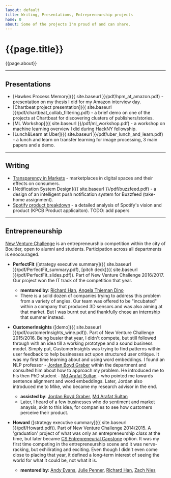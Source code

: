```yaml
---
layout: default
title: Writing, Presentations, Entrepreneurship projects
home: 0
about: Some of the projects I'm proud of and can share. 
---
```


# {{page.title}}
{{page.about}} 

---
## Presentations
- [Hawkes Process Memory]({{ site.baseurl }}/pdf/hpm_at_amazon.pdf) - presentation on my thesis I did for my Amazon interview day.
- [Chartbeat project presentation]({{ site.baseurl }}/pdf/chartbeat_collab_filtering.pdf) - a brief demo on one of the projects at Chartbeat for discovering clusters of publishers/stories. 
- [ML Workshop]({{ site.baseurl }}/pdf/ml_workshop.pdf) - a workshop on machine learning overview I did during HackNY fellowship. 
- [Lunch&Learn at Uber]({{ site.baseurl }}/pdf/uber_lunch_and_learn.pdf) - a lunch and learn on transfer learning for image processing, 3 main papers and a demo. 

---
## Writing
- [Transparency in Markets](https://medium.com/@deniskazakov/information-transparency-in-marketplaces-2f2ebe4687a4) - marketplaces in digital spaces and their effects on consumers. 
- [Notification System Design]({{ site.baseurl }}/pdf/buzzfeed.pdf) - a design of an intelligent push notification system for Buzzfeed (take-home assignment).
- [Spotify product breakdown](https://towardsdatascience.com/in-this-article-i-provide-a-detailed-analysis-of-spotify-as-a-company-music-industry-direction-eeb945d7257c) - a detailed analysis of Spotify's vision and product (KPCB Product applicaiton).
TODO: add papers

---
## Entrepreneurship 
[New Venture Challenge](https://www.colorado.edu/nvc/) is an entrepreneurship competition within the city of Boulder, open to alumni and students. Participation across all departments is enocouraged. 
- **PerfectFit** ([strategy executive summary]({{ site.baseurl }}/pdf/PerfectFit_summary.pdf), [pitch deck]({{ site.baseurl }}/pdf/PerfectFit_slides.pdf)). Part of New Venture Challenge 2016/2017. Our project won the IT track of the competition that year. 
	- **mentored by**: [Richard Han](https://www.colorado.edu/cs/richard-han), [Angela Thieman Dino](https://www.colorado.edu/engineeringleadershipprogram/angela-thieman-dino)
	- There is a solid dozen of companies trying to address this problem from a variety of angles. Our team was offered to be "incubated" within a company that produced 3D sensors and was also aiming at that market. But I was burnt out and thankfully chose an internship that summer instead. 

- **CustomerInsights** ([demo]({{ site.baseurl }}/pdf/customerInsights_wine.pdf)). Part of New Venture Challenge 2015/2016. Being busier that year, I didn't compete, but still followed through with an idea till a working prototype and a sound business model. Simply put, CustomerInsights was trying to find patterns within user feedback to help businesses act upon structured user critique. It was my first time learning about and using word embeddings. I found an NLP professor - [Jordan Boyd Graber](http://users.umiacs.umd.edu/~jbg/) within the department and consulted him about how to approach my problem. He introduced me to his then PhD student - [Md Arafat Sultan](https://scholar.google.com/citations?user=VKKAfwMAAAAJ&hl=en) - who pointed me towards sentence alignment and word embeddings. Later, Jordan also introduced me to Mike, who became my research advisor in the end. 
	- **assisted by**: [Jordan Boyd Graber](https://scholar.google.com/citations?user=BT4XTP4AAAAJ&hl=en), [Md Arafat Sultan](https://scholar.google.com/citations?user=VKKAfwMAAAAJ&hl=en)
	- Later, I heard of a few businesses who do sentiment and market anaysis, akin to this idea, for companies to see how customers perceive their product. 

- **Howard** ([strategy executive summary]({{ site.baseurl }}/pdf/Howard.pdf)). Part of New Venture Challenge 2014/2015. A 'graduation' project of what was only an entrepreneurship _class_ at the time, but later became [CS Entrepreneurial Capstone](https://www.colorado.edu/cs/current-students/undergraduate-students/senior-capstone/entrepreneurial-capstone) option. It was my first time competing in the entrepreneurship scene and it was nerve-racking, but exhilirating and exciting. Even though I didn't even come close to placing that year, it defined a long-term interest of seeing the world for what it could be, not what it is. 
	- **mentored by**: [Andy Evans](https://www.linkedin.com/in/andy-evans-52b41946/), [Julie Penner](https://www.linkedin.com/in/juliepenner/), [Richard Han](https://www.colorado.edu/cs/richard-han), [Zach Nies](https://www.linkedin.com/in/zachnies/)

